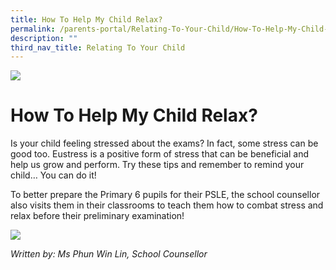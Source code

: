 ```yaml
---
title: How To Help My Child Relax?
permalink: /parents-portal/Relating-To-Your-Child/How-To-Help-My-Child-Relax/
description: ""
third_nav_title: Relating To Your Child
---
```

![](/images/banner.gif)

  
  
# How To Help My Child Relax?

Is your child feeling stressed about the exams? In fact, some stress can be good too. Eustress is a positive form of stress that can be beneficial and help us grow and perform. Try these tips and remember to remind your child… You can do it!  
  
To better prepare the Primary 6 pupils for their PSLE, the school counsellor also visits them in their classrooms to teach them how to combat stress and relax before their preliminary examination!

![](/images/Relax1.png)

_Written by: Ms Phun Win Lin, School Counsellor_

